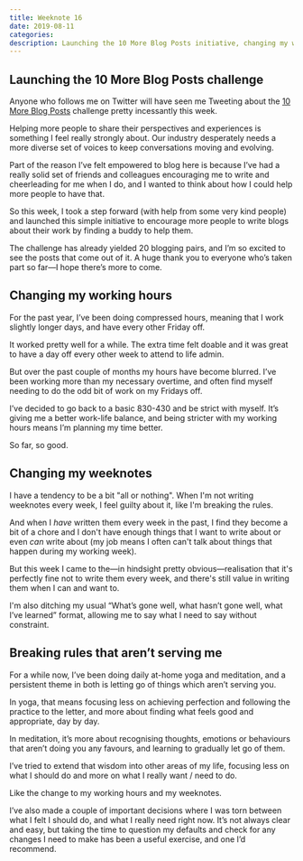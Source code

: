 ```yaml
---
title: Weeknote 16
date: 2019-08-11
categories:
description: Launching the 10 More Blog Posts initiative, changing my working hours and letting go of what isn't serving me. 
---
```


## Launching the 10 More Blog Posts challenge

Anyone who follows me on Twitter will have seen me Tweeting about the [10 More Blog Posts](/articles/lets-write-more-blog-posts-an-experiment/) challenge pretty incessantly this week. 

Helping more people to share their perspectives and experiences is something I feel really strongly about. Our industry desperately needs a more diverse set of voices to keep conversations moving and evolving. 

Part of the reason I’ve felt empowered to blog here is because I’ve had a really solid set of friends and colleagues encouraging me to write and cheerleading for me when I do, and I wanted to think about how I could help more people to have that. 

So this week, I took a step forward (with help from some very kind people) and launched this simple initiative to encourage more people to write blogs about their work by finding a buddy to help them.

The challenge has already yielded 20 blogging pairs, and I’m so excited to see the posts that come out of it. A huge thank you to everyone who’s taken part so far&mdash;I hope there’s more to come.

## Changing my working hours

For the past year, I’ve been doing compressed hours, meaning that I work slightly longer days, and have every other Friday off. 

It worked pretty well for a while. The extra time felt doable and it was great to have a day off every other week to attend to life admin.

But over the past couple of months my hours have become blurred. I’ve been working more than my necessary overtime, and often find myself needing to do the odd bit of work on my Fridays off.

I’ve decided to go back to a basic 830-430 and be strict with myself. It’s giving me a better work-life balance, and being stricter with my working hours means I’m planning my time better.

So far, so good.

## Changing my weeknotes

I have a tendency to be a bit "all or nothing". When I'm not writing weeknotes every week, I feel guilty about it, like I'm breaking the rules. 

And when I _have_ written them every week in the past, I find they become a bit of a chore and I don't have enough things that I want to write about or even _can_ write about (my job means I often can't talk about things that happen during my working week).

But this week I came to the&mdash;in hindsight pretty obvious&mdash;realisation that it's perfectly fine not to write them every week, and there's still value in writing them when I can and want to. 

I'm also ditching my usual “What’s gone well, what hasn’t gone well, what I’ve learned” format, allowing me to say what I need to say without constraint. 

## Breaking rules that aren’t serving me

For a while now, I’ve been doing daily at-home yoga and meditation, and a persistent theme in both is letting go of things which aren’t serving you. 

In yoga, that means focusing less on achieving perfection and following the practice to the letter, and more about finding what feels good and appropriate, day by day.

In meditation, it’s more about recognising thoughts, emotions or behaviours that aren’t doing you any favours, and learning to gradually let go of them.

I’ve tried to extend that wisdom into other areas of my life, focusing less on what I should do and more on what I really want / need to do. 

Like the change to my working hours and my weeknotes.

I’ve also made a couple of important decisions where I was torn between what I felt I should do, and what I really need right now. It’s not always clear and easy, but taking the time to question my defaults and check for any changes I need to make has been a useful exercise, and one I’d recommend. 